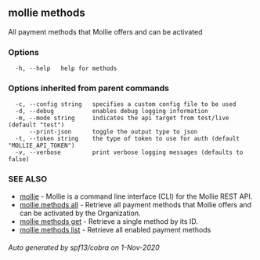 ## mollie methods

All payment methods that Mollie offers and can be activated

### Options

```
  -h, --help   help for methods
```

### Options inherited from parent commands

```
  -c, --config string   specifies a custom config file to be used
  -d, --debug           enables debug logging information
  -m, --mode string     indicates the api target from test/live (default "test")
      --print-json      toggle the output type to json
  -t, --token string    the type of token to use for auth (default "MOLLIE_API_TOKEN")
  -v, --verbose         print verbose logging messages (defaults to false)
```

### SEE ALSO

* [mollie](mollie.md)	 - Mollie is a command line interface (CLI) for the Mollie REST API.
* [mollie methods all](mollie_methods_all.md)	 - Retrieve all payment methods that Mollie offers and can be activated by the Organization.
* [mollie methods get](mollie_methods_get.md)	 - Retrieve a single method by its ID.
* [mollie methods list](mollie_methods_list.md)	 - Retrieve all enabled payment methods

###### Auto generated by spf13/cobra on 1-Nov-2020
